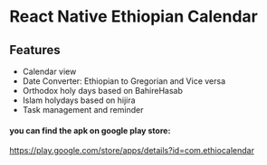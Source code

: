 # React Native Ethiopian Calendar
## Features
* Calendar view
* Date Converter: Ethiopian to Gregorian and Vice versa
* Orthodox holy days based on BahireHasab
* Islam holydays based on hijira
* Task management and reminder

#### you can find the apk on google play store:

https://play.google.com/store/apps/details?id=com.ethiocalendar
